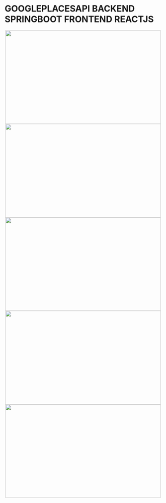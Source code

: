 # GOOGLEPLACESAPI BACKEND SPRINGBOOT FRONTEND REACTJS
<div align="center">
  
<img src ="https://github.com/oguzhanmavii/GooglePlacesApi/assets/77650437/7cdd3a0c-b37c-4016-b2a1-d209ffe05cee" width="500" height="300">
<br>
<img src ="https://github.com/oguzhanmavii/GooglePlacesApi/assets/77650437/6204ad6b-d41b-4c02-bbc3-8366c1c62db3" width="500" height="300">
<br>
<img src ="https://github.com/oguzhanmavii/GooglePlacesApi/assets/77650437/0b39315f-d5bc-4213-ab29-c22d7faed130" width="500" height="300">
<br>
<img src ="https://github.com/oguzhanmavii/GooglePlacesApi/assets/77650437/0f648ed1-3e9f-4760-a852-986178d3edfb" width="500" height="300">
<br>
<img src ="https://github.com/oguzhanmavii/GooglePlacesApi/assets/77650437/0e709c63-c18e-4fce-af56-8729525daef5" width="500" height="300">
</div> 



